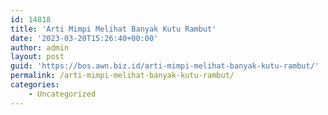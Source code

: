 ```yaml
---
id: 14818
title: 'Arti Mimpi Melihat Banyak Kutu Rambut'
date: '2023-03-20T15:26:40+00:00'
author: admin
layout: post
guid: 'https://bos.awn.biz.id/arti-mimpi-melihat-banyak-kutu-rambut/'
permalink: /arti-mimpi-melihat-banyak-kutu-rambut/
categories:
    - Uncategorized
---
```


